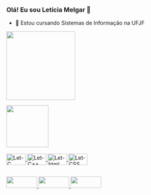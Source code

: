 ### Olá! Eu sou Letícia Melgar 👋

- 🌱 Estou cursando Sistemas de Informação na UFJF

<div>
  <a href="https://github.com/Leticiamelgar">
  <img height = "180em" src = "https://github-readme-stats.vercel.app/api?username=Leticiamelgar&show_icons=true&theme=dracula&include_all_commits=true&count_private=true" />
  <p> </p>
  <img height = "110em" src = "https://github-readme-stats.vercel.app/api/top-langs/?username=Leticiamelgar&layout=compact&langs_count=7&theme=dracula" />
</div>
  
<div style = "display: inline_block"> <br>
  <img align = "center" alt = "Let-C" height = "30" width = "50" src = "https://img.shields.io/badge/C-00599C?style=for-the-badge&logo=c&logoColor=white">
       
  <img align = "center" alt = "Let-C++" height = "30" width = "50" src = "https://img.shields.io/badge/C%2B%2B-00599C?style=for-the-badge&logo=c%2B%2B&logoColor=white"> 
  
  <img align = "center" alt = "Let-html" height = "30" width = "50" src = "https://img.shields.io/badge/HTML-239120?style=for-the-badge&logo=html5&logoColor=white">
  

  <img align = "center" alt = "Let-CSS" height = "30" width = "50" src = "https://img.shields.io/badge/CSS-239120?&style=for-the-badge&logo=css3&logoColor=white">
  
  </div>
  
  ##
 
  
  <div> 
  <a href="https://instagram.com/leticia_melgar" target="_blank">  <img height = "30" width = "80" src = "https://img.shields.io/badge/-Instagram-%23E4405F?style=for-the-emblema&logo=instagram&logoColor=white" target = "_blank"> </a>
  <a href = "mailto: leticiamelgar10@gmail.com "> <img height = "30" width = "80" src = 	"https://img.shields.io/badge/Gmail-D14836?style=for-the-badge&logo=gmail&logoColor=white" target = "_ blank"> </a>
  <a href="https://www.linkedin.com/in/let%C3%ADciamelgar/" target="_blank"> <img height = "30" width = "80" src = "https://img.shields.io/badge/-LinkedIn-%230077B5?Style=for-the-badge&logo=linkedin& logoColor = white "target =" _ blank "> </a> 
    
  </div>
  
